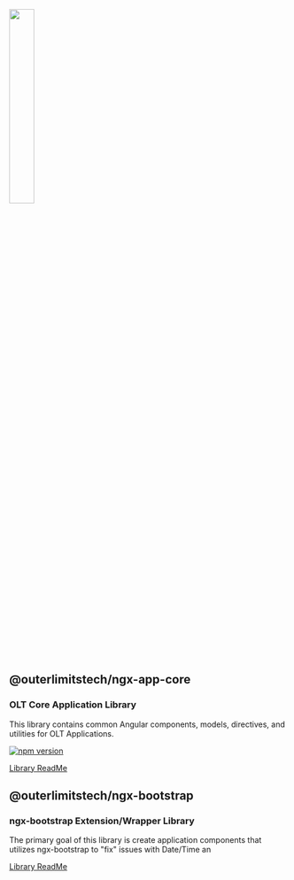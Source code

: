 <img src="https://user-images.githubusercontent.com/1365728/127748628-47575d74-a2fb-4539-a31e-74d8b435fc21.png" width="30%" >

## @outerlimitstech/ngx-app-core
### OLT Core Application Library

This library contains common Angular components, models, directives, and utilities for OLT Applications.

[![npm version](https://img.shields.io/npm/v/@outerlimitstech/ngx-app-core/latest.svg)](https://www.npmjs.com/package/@outerlimitstech/ngx-app-core)


[Library ReadMe](./projects/olt-core)

## @outerlimitstech/ngx-bootstrap 
### ngx-bootstrap Extension/Wrapper Library

The primary goal of this library is create application components that utilizes ngx-bootstrap to "fix" issues with Date/Time an

[Library ReadMe](./projects/olt-ngx-bootstrap)

